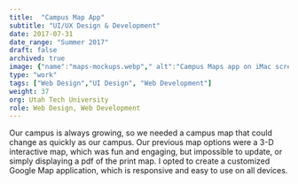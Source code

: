 ```yaml
---
title:  "Campus Map App"
subtitle: "UI/UX Design & Development"
date: 2017-07-31
date_range: "Summer 2017"
draft: false
archived: true
image: {"name":"maps-mockups.webp"," alt":"Campus Maps app on iMac screens"}
type: "work"
tags: ["Web Design","UI Design", "Web Development"]
weight: 37
org: Utah Tech University
role: Web Design, Web Development
---
```

Our campus is always growing, so we needed a campus map that could change as quickly as our campus. Our previous map options were a 3-D interactive map, which was fun and engaging, but impossible to update, or simply displaying a pdf of the print map. I opted to create a customized Google Map application, which is responsive and easy to use on all devices.